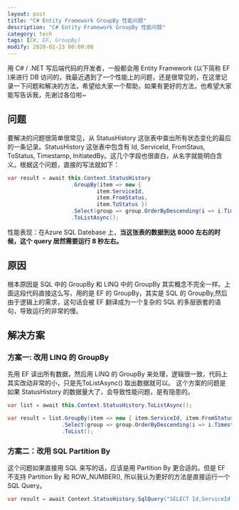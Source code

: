 ```yaml
---
layout: post
title: "C# Entity Framework GroupBy 性能问题"
description: "C# Entity Framework GroupBy 性能问题"
category: tech
tags: [C#, EF, GroupBy]
modify: 2020-02-23 00:00:00
---
```

用 C# / .NET 写后端代码的开发者，一般都会用 Entity Framework (以下简称 EF )来进行 DB 访问的，我最近遇到了一个性能上的问题，还是很常见的，在这里记录一下问题和解决的方法，希望给大家一个帮助，如果有更好的方法，也希望大家能写告诉我，先谢过各位啦~


## 问题
要解决的问题很简单很常见，从 StatusHistory 这张表中查出所有状态变化的最后的一条记录。StatusHistory 这张表中包含有 Id, ServiceId, FromStaus, ToStatus, Timestamp, InitiatedBy。这几个字段也很直白，从名字就能明白含义。根据这个问题，直接的写法就如下：
``` C#
var result = await this.Context.StatusHistory
                    .GroupBy(item => new { 
                            item.ServiceId,
                            item.FromStatus, 
                            item.ToStatus })
                    .Select(group => group.OrderByDescending(i => i.Timestamp).FirstOrDefault())
                    .ToListAsync();
```
性能表现：在Azure SQL Datebase 上，**当这张表的数据到达 8000 左右的时候，这个 query 居然需要运行 8 秒左右。**

## 原因
根本原因是 SQL 中的 GroupBy 和 LINQ 中的 GroupBy 其实概念不完全一样。上面这段代码直接这么写，用的是 EF 的 GroupBy，其实是 SQL 的 GroupBy,然后由于逻辑上的需求，这句话会被 EF 翻译成为一个复杂的 SQL 的多层嵌套的语句，导致运行的非常的慢。

## 解决方案
### 方案一: 改用 LINQ 的 GroupBy
先用 EF 读出所有数据，然后用 LINQ 的 GroupBy 来处理，逻辑很一致，代码上其实改动非常的小，只是先ToListAsync() 取出数据就可以。
这个方案的问题是如果 StatusHistory 的数据量大了，会导致性能问题，是有隐患的。
``` C#
var list = await this.Context.StatusHistory.ToListAsync();

var result = list.GroupBy(item => new { item.ServiceId, item.FromStatus, item.ToStatus })
                 .Select(group => group.OrderByDescending(i => i.Timestamp).FirstOrDefault())
                 .ToList();
```
### 方案二：改用 SQL Partition By 
这个问题如果直接用 SQL 来写的话，应该是用 Partition By 更合适的。但是 EF 不支持 Partition By 和 ROW_NUMBER(), 所以我认为更好的方法是直接运行一个 SQL Query。
``` c#
var result = await Context.StatusHistory.SqlQuery("SELECT Id,ServiceId,FromStatus,ToStatus,Timestamp,InitiatedBy FROM ( SELECT Id,ServiceId,FromStatus,ToStatus,Timestamp,InitiatedBy ,ROW_NUMBER() OVER (PARTITION BY ServiceId,FromStatus,ToStatus order by Timestamp desc) as [ROWNYMBER] FROM [Service].[StatusHistory] ) as H WHERE [ROWNYMBER] = 1 ").ToListAsync()
```

